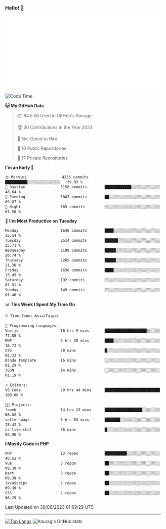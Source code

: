 ### Hello! 👋

![Metrics](/metrics.classic.svg)

<!--START_SECTION:waka-->
![Code Time](http://img.shields.io/badge/Code%20Time-354%20hrs%2057%20mins-blue)

**🐱 My GitHub Data** 

> 📦 84.5 kB Used in GitHub's Storage 
 > 
> 🏆 30 Contributions in the Year 2023
 > 
> 🚫 Not Opted to Hire
 > 
> 📜 10 Public Repositories 
 > 
> 🔑 17 Private Repositories 
 > 
**I'm an Early 🐤** 

```text
🌞 Morning                4235 commits        ██████████░░░░░░░░░░░░░░░   39.93 % 
🌆 Daytime                5158 commits        ████████████░░░░░░░░░░░░░   48.64 % 
🌃 Evening                1047 commits        ██░░░░░░░░░░░░░░░░░░░░░░░   09.87 % 
🌙 Night                  165 commits         ░░░░░░░░░░░░░░░░░░░░░░░░░   01.56 % 
```
📅 **I'm Most Productive on Tuesday** 

```text
Monday                   1648 commits        ████░░░░░░░░░░░░░░░░░░░░░   15.54 % 
Tuesday                  2514 commits        ██████░░░░░░░░░░░░░░░░░░░   23.71 % 
Wednesday                2199 commits        █████░░░░░░░░░░░░░░░░░░░░   20.74 % 
Thursday                 2265 commits        █████░░░░░░░░░░░░░░░░░░░░   21.36 % 
Friday                   1638 commits        ████░░░░░░░░░░░░░░░░░░░░░   15.45 % 
Saturday                 192 commits         ░░░░░░░░░░░░░░░░░░░░░░░░░   01.81 % 
Sunday                   149 commits         ░░░░░░░░░░░░░░░░░░░░░░░░░   01.40 % 
```


📊 **This Week I Spent My Time On** 

```text
🕑︎ Time Zone: Asia/Taipei

💬 Programming Languages: 
Vue.js                   16 hrs 9 mins       ███████████████████░░░░░░   77.88 % 
PHP                      3 hrs 28 mins       ████░░░░░░░░░░░░░░░░░░░░░   16.73 % 
CSS                      28 mins             █░░░░░░░░░░░░░░░░░░░░░░░░   02.33 % 
Blade Template           16 mins             ░░░░░░░░░░░░░░░░░░░░░░░░░   01.29 % 
JSON                     14 mins             ░░░░░░░░░░░░░░░░░░░░░░░░░   01.19 % 

🔥 Editors: 
VS Code                  20 hrs 44 mins      █████████████████████████   100.00 % 

🐱‍💻 Projects: 
fsweb                    14 hrs 13 mins      █████████████████░░░░░░░░   68.62 % 
seller-page              5 hrs 53 mins       ███████░░░░░░░░░░░░░░░░░░   28.42 % 
cs-live-chat             36 mins             █░░░░░░░░░░░░░░░░░░░░░░░░   02.96 % 
```

**I Mostly Code in PHP** 

```text
PHP                      13 repos            ██████████░░░░░░░░░░░░░░░   40.62 % 
Vue                      3 repos             ██░░░░░░░░░░░░░░░░░░░░░░░   09.38 % 
Dart                     3 repos             ██░░░░░░░░░░░░░░░░░░░░░░░   09.38 % 
JavaScript               3 repos             ██░░░░░░░░░░░░░░░░░░░░░░░   09.38 % 
CSS                      2 repos             ██░░░░░░░░░░░░░░░░░░░░░░░   06.25 % 
```




 Last Updated on 30/06/2023 01:09:29 UTC
<!--END_SECTION:waka-->

<hr>

<span style="display:inline-block">[![Top Langs](https://github-readme-stats.vercel.app/api/top-langs/?username=maureendadap&layout=compact&theme=transparent)](https://github.com/anuraghazra/github-readme-stats)</span>
<span style="display:inline-block">![Anurag's GitHub stats](https://github-readme-stats.vercel.app/api?username=maureendadap&show_icons=true&theme=transparent&count_private=true)</span>

<!--
**MaureenDadap/maureendadap** is a ✨ _special_ ✨ repository because its `README.md` (this file) appears on your GitHub profile.

Here are some ideas to get you started:

- 🔭 I’m currently working on ...
- 🌱 I’m currently learning ...
- 👯 I’m looking to collaborate on ...
- 🤔 I’m looking for help with ...
- 💬 Ask me about ...
- 📫 How to reach me: ...
- 😄 Pronouns: ...
- ⚡ Fun fact: ...
-->
